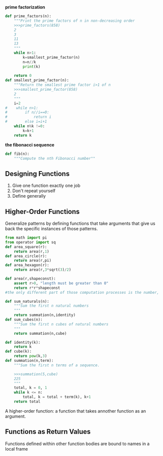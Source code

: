 **prime factorization**
```python
def prime_factors(n):
    """Print the prime factors of n in non-decreasing order
    >>>prime_factors(858)
    2
    3
    11
    13
    """
    while n>1:
        k=smallest_prime_factor(n)
        n=n//k
        print(k)
        
    return 0
def smallest_prime_factor(n):
    """Return the smallest prime factor i>1 of n
    >>>smallest_prime_factor(858)
    2
    """
    i=2
#    while n>1:
#        if n//i==0:
#            return i
#        else i=i+1
    while n%k !=0:
        k=k+1
    return k
```

**the fibonacci sequence**
```python
def fib(n):
    """Compute the nth Fibonacci number""
```

## Designing Functions
1. Give one function exactly one job
2. Don't repeat yourself
3. Define generally

## Higher-Order Functions
Generalize patterns by defining functions that take arguments that give us back the specific instances of those patterns.
```python
from math import pi
from operator import sq
def area_square(r):
    return area(r,1)
def area_circle(r):
    return area(r,pi)
def area_hexagon(r):
    return area(r,3*sqrt(3)/2)

def area(r,shapeconst):
    assert r>0, "length must be greater than 0"
    return r*r*shapeconst
#the only different part of those computation processes is the number, shapeconst
```

```python
def sum_naturals(n):
    """Sum the first n natural numbers
    """
    return summation(n,identity)
def sum_cubes(n):
    """Sum the first n cubes of natural numbers
    """
    return summation(n,cube)

def identity(k):
    return k
def cube(k):
    return pow(k,3)
def summation(n,term):
    """Sum the first n terms of a sequence.

    >>>summation(5,cube)
    225
    """
    total, k = 0, 1
    while k <= n:
        total, k = total + term(k), k+1
    return total
``` 
A higher-order function: a function that takes annother function as an argument.

## Functions as Return Values
Functions defined within other function bodies are bound to names in a local frame